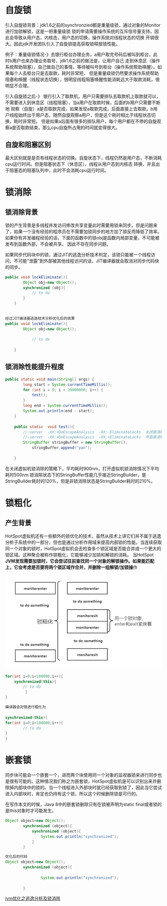 


# 自旋锁

引入自旋锁背景：jdk1.6之前的synchronzied都是重量级锁，通过对象的Monitor进行加锁解锁，这是一把重量级锁
锁的申请需要操作系统的互斥信号量支持，因此会导致从用户态，内核态，用户态的切换，操作系统对线程状态的切换
开销很大。因此jdk开发团队引入了自旋锁提高获取锁释放锁性能。

例子：重量级锁情况-》去银行柜台办理业务，a用户取完号码后被叫到柜台，此时b用户也来办理业务取号，jdk1.6之前的做法是，让用户自己
走到休息区（操作系统帮助阻塞），自己做自己的事情，等待被叫号到柜台（操作系统帮助唤醒）。如果每个人去柜台只是去取款，耗时非常短，
但是重量级锁仍然要求操作系统帮助阻塞和唤醒（线程状态切换），很明显线程阻塞唤醒性能消耗远大于取款消耗，很明显不合理。

引入自旋锁之后-》 银行引入了取款机，用户只需要排队去取款机上取款就可以，不需要进入到休息区（线程阻塞），当a用户在取款时候，后面的b用户只需要不断地
观察（自旋）a是否取款完成，如果发现a取款完成，后面直接上去取款。b用户线程始终出于用户态，随然自旋观察a用户，但是这个耗时相比于线程状态切换，耗时非常短。
但是如果a后面有很多的排队用户，每个用户都在不停的自旋观察a是否取款结束，那么cpu自旋所占用的时间就变得很大。

## 自旋和阻塞区别
最大区别就是是否有线程状态的切换。自旋状态下，线程仍然是用户态，不断消耗cpu运行时间。但是阻塞状态下（休息区），线程从用户态到内核态
转换，并且出于阻塞态的阻塞队列中，此时不会消耗cpu运行时间。

# 锁消除

## 锁消除背景
锁的产生背景是多线程并发访问修改共享变量此时需要用锁来同步。但是问题来了，如果一个没有经验的程序员在不需要加锁同步的地方加了锁反而降低了效率。
如果你有并发编程经验的话，下面的函数中的锁obj是函数内局部变量，不可能被发布到函数外部，不会被共享。 因此不存在同步问题。

如果同步代码块中的锁，通过JIT的逃逸分析技术判定，该锁只能被一个线程访问，不可能“泄露”到外部被其他线程访问的话，JIT编译器就会取消对同步代码快的同步。

```java
public void lockEliminate(){
        Object obj=new Object();
        synchronized (obj){
            // to do
        }
    }
```

```java

经过JIT编译器逃逸技术分析优化后的效果
public void lockEliminate(){
        Object obj=new Object();
        
            // to do
        
    }
```
 
## 锁消除性能提升程度
```java
public static void main(String[] args) {
        long start = System.currentTimeMillis();
        for (int i = 0; i < 20000000; i++) {
            test();
        }
        long end = System.currentTimeMillis();
        System.out.println(end - start);
    }

    public static  void test(){
        //-server  -XX:+DoEscapeAnalysis  -XX:-EliminateLocks  关闭锁消除虚拟机参数
        //-server  -XX:+DoEscapeAnalysis  -XX:+EliminateLocks  开启锁消除虚拟机参数
        StringBuffer stringBuffer = new StringBuffer();
            stringBuffer.append("yan");

    } 
 ```
在关闭虚拟机锁消除的策略下，平均耗时900nm，打开虚拟机锁消除情况下平均耗时500nm.锁消除状态下的StringBuffer性能几乎接近StringBuilder，是StringBuilder耗时的120%，但是非锁消除状态是StringBuilder耗时的210%。


# 锁粗化
## 产生背景
HotSpot虚拟机还有一些额外的锁优化的技术，虽然从技术上讲它们并不属于逃逸分析子系统中的一部分，但也是通过分析作用域来提高内部锁的性能。当连续获取同一个对象的锁时，HotSpot虚拟机会去检查多个锁区域是否能合并成一个更大的锁区域。这种聚合被称作锁粗化，它能够减少加锁和解锁的消耗。
当HotSpot 
**JVM发现需要加锁时，它会尝试往前查找同一个对象的解锁操作。如果能匹配上，它会考虑是否要将两个锁区域作合并，并删除一组解锁/加锁操**作

![对象内存布局](./imgs/第二章/锁粗话monitor.png)

```java
for(int i=0;i<100000;i++){  
    synchronized(this){  
        // to do 
         }
} 
```

```java
编译器会对锁进行粗化为

synchronized(this){  
for(int i=0;i<100000;i++){  
        // to do        
} 
}
```

# 嵌套锁

同步块可能会一个嵌套一个，进而两个块使用同一个对象的监视器锁来进行同步也是很有可能的。这种情况我们称之为嵌套锁，HotSpot虚拟机是可以识别出来并删除掉内部块中的锁的。当一个线程进入外部块时就已经获取到锁了，因此当它尝试进入内部块时，肯定也仍持有这个锁，所以这个时候删除锁是可行的。

在写作本文的时候，Java 8中的嵌套锁删除只有在锁被声明为static final或者锁的是this对象时才可能发生。

```java
Object object=new Object();
        synchronized (object){
            synchronized (object){
                System.out.println("synchronized");
            }
        }
```
```java
优化后的代码
Object object=new Object();
        synchronized (object){
            
                System.out.println("synchronized");
            
        }
```        
        
        
[jvm优化之逃逸分析及锁消除](http://ifeve.com/jvm%E4%BC%98%E5%8C%96%E4%B9%8B%E9%80%83%E9%80%B8%E5%88%86%E6%9E%90%E5%8F%8A%E9%94%81%E6%B6%88%E9%99%A4/)